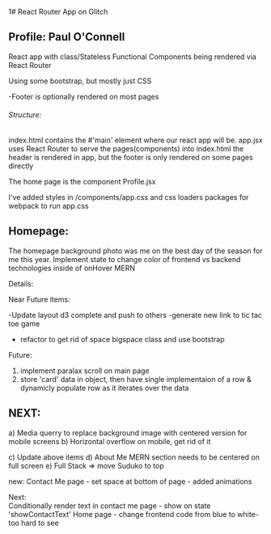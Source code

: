 1# React Router App on Glitch

## Profile: Paul O'Connell

React app with class/Stateless Functional Components being rendered via React Router

Using some bootstrap, but mostly just CSS

-Footer is optionally rendered on most pages

###### Structure:

index.html contains the #'main' element where our react app will be.
app.jsx uses React Router to serve the pages(components) into index.html
the header is rendered in app, but the footer is only rendered on some pages directly

The home page is the component Profile.jsx

I've added styles in /components/app.css and css loaders packages for webpack to run app.css

## Homepage:

The homepage background photo was me on the best day of the season for me this year.
Implement state to change color of frontend vs backend technologies inside of onHover MERN

Details:

Near Future items:

-Update layout d3 complete and push to others
-generate new link to tic tac toe game

- refactor to get rid of space bigspace class and use bootstrap

Future:

1. implement paralax scroll on main page
2. store 'card' data in object, then have single implementaion of a row & dynamicly populate row as it iterates over the data

## NEXT:

a) Media querry to replace background image with centered version for mobile screens
b) Horizontal overflow on mobile, get rid of it

c) Update above items
d) About Me MERN section needs to be centered on full screen
e) Full Stack => move Suduko to top

new:
Contact Me page - set space at bottom of page - added animations

Next:  
Conditionally render text in contact me page - show on state 'showContactText'
Home page - change frontend code from blue to white- too hard to see
